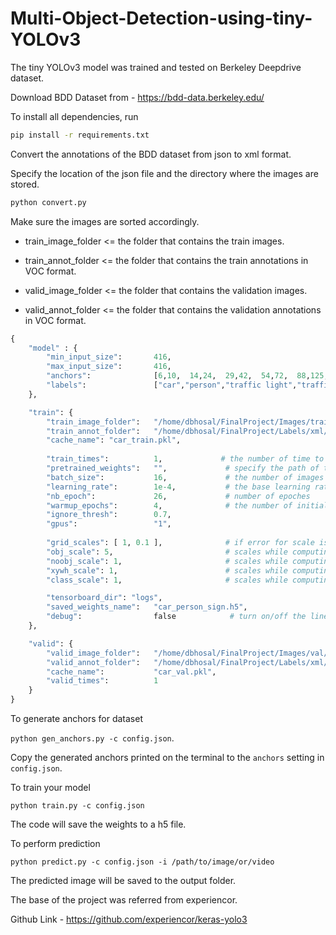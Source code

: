 # Multi-Object-Detection-using-tiny-YOLOv3
The tiny YOLOv3 model was trained and tested on Berkeley Deepdrive dataset.



Download BDD Dataset from - https://bdd-data.berkeley.edu/



To install all dependencies, run
```bash
pip install -r requirements.txt
```
Convert the annotations of the BDD dataset from json to xml format.


Specify the location of the json file and the directory where the images are stored.


```bash
python convert.py
```
Make sure the images are sorted accordingly.

+ train_image_folder <= the folder that contains the train images.

+ train_annot_folder <= the folder that contains the train annotations in VOC format.

+ valid_image_folder <= the folder that contains the validation images.

+ valid_annot_folder <= the folder that contains the validation annotations in VOC format.

```python
{
    "model" : {
        "min_input_size":       416,
        "max_input_size":       416,
        "anchors":              [6,10,  14,24,  29,42,  54,72,  88,125,  138,212],
        "labels":               ["car","person","traffic light","traffic sign"]
    },

    "train": {
        "train_image_folder":   "/home/dbhosal/FinalProject/Images/train/",
        "train_annot_folder":   "/home/dbhosal/FinalProject/Labels/xml/train/",      
        "cache_name": "car_train.pkl",
         
        "train_times":          1,             # the number of time to cycle through the training set, useful for small datasets
        "pretrained_weights":   "",             # specify the path of the pretrained weights, but it's fine to start from scratch
        "batch_size":           16,             # the number of images to read in each batch
        "learning_rate":        1e-4,           # the base learning rate of the default Adam rate scheduler
        "nb_epoch":             26,             # number of epoches
        "warmup_epochs":        4,              # the number of initial epochs during which the sizes of the 5 boxes in each cell is forced to match the sizes of the 5 anchors, this trick seems to improve precision emperically
        "ignore_thresh":        0.7,
        "gpus":                 "1",
        
        "grid_scales": [ 1, 0.1 ],              # if error for scale is large, can be reduced to ignore the predictions from that scale 
        "obj_scale": 5,                         # scales while computing loss
        "noobj_scale": 1,                       # scales while computing loss
        "xywh_scale": 1,                        # scales while computing loss
        "class_scale": 1,                       # scales while computing loss

        "tensorboard_dir": "logs",
        "saved_weights_name":   "car_person_sign.h5",
        "debug":                false            # turn on/off the line that prints current confidence, position, size, class losses and recall
    },

    "valid": {
        "valid_image_folder":   "/home/dbhosal/FinalProject/Images/val/",
        "valid_annot_folder":   "/home/dbhosal/FinalProject/Labels/xml/val/",
        "cache_name":           "car_val.pkl",
        "valid_times":          1
    }
}
```
To generate anchors for dataset


`python gen_anchors.py -c config.json`.

Copy the generated anchors printed on the terminal to the ```anchors``` setting in ```config.json```.

To train your model

`python train.py -c config.json`

The code will save the weights to a h5 file.

To perform prediction

`python predict.py -c config.json -i /path/to/image/or/video`

The predicted image will be saved to the output folder.



The base of the project was referred from experiencor. 

Github Link - https://github.com/experiencor/keras-yolo3
